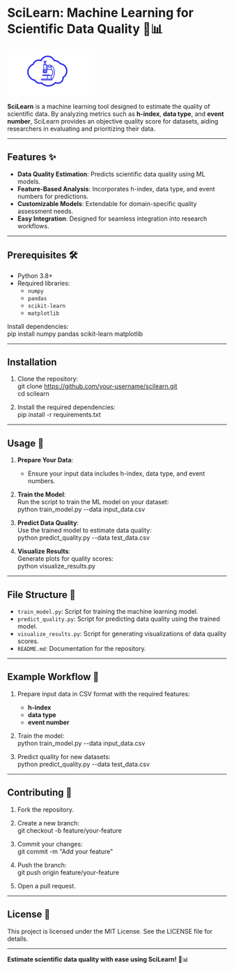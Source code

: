 # SciLearn: Machine Learning for Scientific Data Quality 🚀📊 


<img src="./scilearn.png" width="200" >

**SciLearn** is a machine learning tool designed to estimate the quality of scientific data. By analyzing metrics such as **h-index**, **data type**, and **event number**, SciLearn provides an objective quality score for datasets, aiding researchers in evaluating and prioritizing their data.

---

## Features ✨  

- **Data Quality Estimation**: Predicts scientific data quality using ML models.  
- **Feature-Based Analysis**: Incorporates h-index, data type, and event numbers for predictions.  
- **Customizable Models**: Extendable for domain-specific quality assessment needs.  
- **Easy Integration**: Designed for seamless integration into research workflows.  

---

## Prerequisites 🛠️  

- Python 3.8+  
- Required libraries:
  - `numpy`
  - `pandas`
  - `scikit-learn`
  - `matplotlib`  

Install dependencies:  
pip install numpy pandas scikit-learn matplotlib  

---

## Installation  

1. Clone the repository:  
git clone https://github.com/your-username/scilearn.git  
cd scilearn  

2. Install the required dependencies:  
pip install -r requirements.txt  

---

## Usage 🔧  

1. **Prepare Your Data**:  
   - Ensure your input data includes h-index, data type, and event numbers.  

2. **Train the Model**:  
   Run the script to train the ML model on your dataset:  
   python train_model.py --data input_data.csv  

3. **Predict Data Quality**:  
   Use the trained model to estimate data quality:  
   python predict_quality.py --data test_data.csv  

4. **Visualize Results**:  
   Generate plots for quality scores:  
   python visualize_results.py  

---

## File Structure 📂  

- `train_model.py`: Script for training the machine learning model.  
- `predict_quality.py`: Script for predicting data quality using the trained model.  
- `visualize_results.py`: Script for generating visualizations of data quality scores.  
- `README.md`: Documentation for the repository.  

---

## Example Workflow 🌟  

1. Prepare input data in CSV format with the required features:  
   - **h-index**  
   - **data type**  
   - **event number**  

2. Train the model:  
   python train_model.py --data input_data.csv  

3. Predict quality for new datasets:  
   python predict_quality.py --data test_data.csv  

---

## Contributing 🤝  

1. Fork the repository.  
2. Create a new branch:  
git checkout -b feature/your-feature  

3. Commit your changes:  
git commit -m "Add your feature"  

4. Push the branch:  
git push origin feature/your-feature  

5. Open a pull request.  

---

## License 📝  

This project is licensed under the MIT License. See the LICENSE file for details.

---

**Estimate scientific data quality with ease using SciLearn!** 🚀📊  

